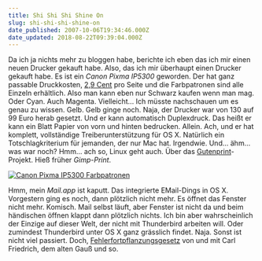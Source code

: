 ```yaml
---
title: Shi Shi Shi Shine On
slug: shi-shi-shi-shine-on
date_published: 2007-10-06T19:34:46.000Z
date_updated: 2018-08-22T09:39:04.000Z
---
```


Da ich ja nichts mehr zu bloggen habe, berichte ich eben das ich mir einen neuen Drucker gekauft habe. Also, das ich mir überhaupt einen Drucker gekauft habe. Es ist ein *Canon Pixma IP5300* geworden. Der hat ganz passable Druckkosten, [2,9 Cent](http://www.druckerchannel.de/ranking.php?tabelle=tinte_office) pro Seite und die Farbpatronen sind alle Einzeln erhältlich. Also man kann eben nur Schwarz kaufen wenn man mag. Oder Cyan. Auch Magenta. Vielleicht... Ich müsste nachschauen um es genau zu wissen. Gelb. Gelb ginge noch. Naja, der Drucker war von 130 auf 99 Euro herab gesetzt. Und er kann automatisch Duplexdruck. Das heißt er kann ein Blatt Papier von vorn und hinten bedrucken. Allein. Ach, und er hat komplett, vollständige Treiberunterstützung für OS X. Natürlich ein Totschlagkriterium für jemanden, der nur Mac hat. Irgendwie. Und... ähm... was war noch? Hmm... ach so, Linux geht auch. Über das [Gutenprint](http://de.wikipedia.org/wiki/Gutenprint)-Projekt. Hieß früher *Gimp-Print*.

[![Canon Pixma IP5300 Farbpatronen](//picdump.thafaker.de/2007/10/gizmo-shining.thumbnail.jpg)](http://picdump.thafaker.de/2007/10/gizmo-shining.jpg)

Hmm, mein *Mail.app* ist kaputt. Das integrierte EMail-Dings in OS X. Vorgestern ging es noch, dann plötzlich nicht mehr. Es öffnet das Fenster nicht mehr. Komisch. Mail selbst läuft, aber Fenster ist nicht da und beim händischen öffnen klappt dann plötzlich nichts. Ich bin aber wahrscheinlich der Einzige auf dieser Welt, der nicht mit Thunderbird arbeiten will. Oder zumindest Thunderbird unter OS X ganz grässlich findet. Naja. Sonst ist nicht viel passiert. Doch, [Fehlerfortpflanzungsgesetz](http://de.wikipedia.org/wiki/Fehlerfortpflanzung) von und mit Carl Friedrich, dem alten Gauß und so.
